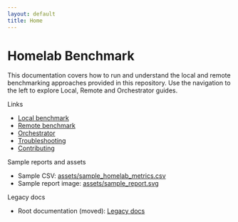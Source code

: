 ```yaml
---
layout: default
title: Home
---
```


# Homelab Benchmark

This documentation covers how to run and understand the local and remote benchmarking approaches provided in this repository. Use the navigation to the left to explore Local, Remote and Orchestrator guides.

Links

- [Local benchmark](local.md)
- [Remote benchmark](remote.md)
- [Orchestrator](orchestrator.md)
- [Troubleshooting](troubleshooting.md)
- [Contributing](contributing.md)
 
Sample reports and assets

- Sample CSV: [assets/sample_homelab_metrics.csv](assets/sample_homelab_metrics.csv)
- Sample report image: [assets/sample_report.svg](assets/sample_report.svg)

Legacy docs

- Root documentation (moved): [Legacy docs](legacy/)
